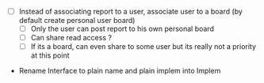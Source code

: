 - [ ] Instead of associating report to a user, associate user to a board (by default create personal user board)
  - [ ] Only the user can post report to his own personal board
  - [ ] Can share read access ?
  - [ ] If its a board, can even share to some user but its really not a priority at this point
- Rename Interface to plain name and plain implem into Implem
